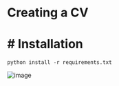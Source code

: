 # Creating a CV
# # Installation
    python install -r requirements.txt

![image](https://user-images.githubusercontent.com/84040445/117870499-def65b80-b2a4-11eb-9dfb-6e6d842117a9.png)
 
 
